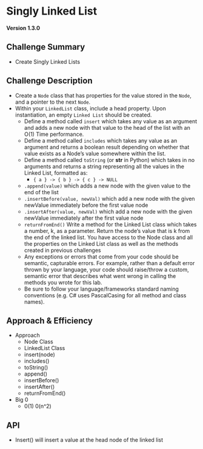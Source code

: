 # Singly Linked List
__Version 1.3.0__

## Challenge Summary
<!-- Short summary or background information -->
- Create Singly Linked Lists

## Challenge Description
<!-- Description of the challenge -->
- Create a `Node` class that has properties for the value stored in the `Node`, and a pointer to the next `Node`.
- Within your `LinkedList` class, include a head property. Upon instantiation, an empty `Linked List` should be created.
  - Define a method called `insert` which takes any value as an argument and adds a new node with that value to the head of the list with an O(1) Time performance.
  - Define a method called `includes` which takes any value as an argument and returns a boolean result depending on whether that value exists as a Node’s value somewhere within the list.
  - Define a method called `toString` (or __str__ in Python) which takes in no arguments and returns a string representing all the values in the Linked List, formatted as:
    - `{ a } -> { b } -> { c } -> NULL`
  - `.append(value)` which adds a new node with the given value to the end of the list
  - `.insertBefore(value, newVal)` which add a new node with the given newValue immediately before the first value node
  - `.insertAfter(value, newVal)` which add a new node with the given newValue immediately after the first value node
  - `returnFromEnd()` Write a method for the Linked List class which takes a number, k, as a parameter. Return the node’s value that is k from the end of the linked list. You have access to the Node class and all the properties on the Linked List class as well as the methods created in previous challenges
  - Any exceptions or errors that come from your code should be semantic, capturable errors. For example, rather than a default error thrown by your language, your code should raise/throw a custom, semantic error that describes what went wrong in calling the methods you wrote for this lab.
  - Be sure to follow your language/frameworks standard naming conventions (e.g. C# uses PascalCasing for all method and class names).

## Approach & Efficiency
<!-- What approach did you take? Why? What is the Big O space/time for this approach? -->
- Approach
  - Node Class
  - LinkedList Class
  - insert(node)
  - includes()
  - toString()
  - append()
  - insertBefore()
  - insertAfter()
  - returnFromEnd()
- Big 0
  - 0(1) 0(n^2)

## API
<!-- Description of each method publicly available to your Linked List -->
- Insert() will insert a value at the head node of the linked list
